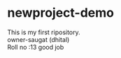 # newproject-demo
This is my first ripository.
<br>
owner-saugat (dhital)
<br>
Roll no :13
good job

